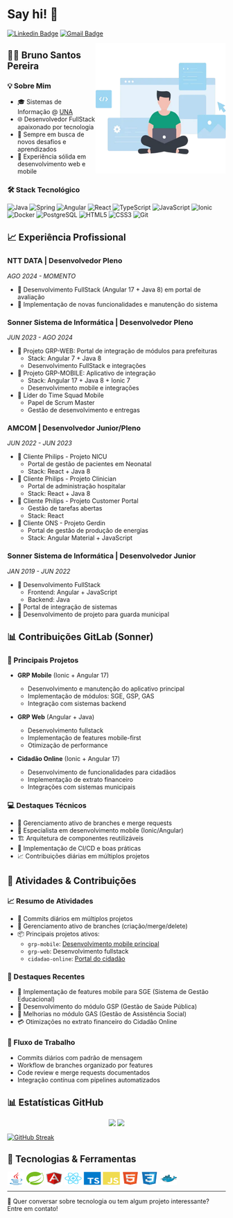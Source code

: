 # Say hi! 👋

[![Linkedin Badge](https://img.shields.io/badge/-LinkedIn-6633cc?style=flat-square&logo=Linkedin&logoColor=white&link=https://www.linkedin.com/in/bruno-pereira-4450a4160/)](https://www.linkedin.com/in/bruno-pereira-4450a4160/)
[![Gmail Badge](https://img.shields.io/badge/-bruno.pereira.desenv@gmail.com-6633cc?style=flat-square&logo=Gmail&logoColor=white&link=mailto:bruno.pereira.desenv@gmail.com)](mailto:bruno.pereira.desenv@gmail.com)

<img align="right" alt="Image Desenv" src="./img.png"  width="300px"/>

## 👨‍💻 Bruno Santos Pereira

### 💡 Sobre Mim
- 🎓 Sistemas de Informação @ [UNA](https://www.una.br/)
- 🌐 Desenvolvedor FullStack apaixonado por tecnologia
- 🚀 Sempre em busca de novos desafios e aprendizados
- 💼 Experiência sólida em desenvolvimento web e mobile

### 🛠️ Stack Tecnológico
![Java](https://img.shields.io/badge/Java-ED8B00?style=flat-square&logo=openjdk&logoColor=white)
![Spring](https://img.shields.io/badge/Spring-6DB33F?style=flat-square&logo=spring&logoColor=white)
![Angular](https://img.shields.io/badge/Angular-DD0031?style=flat-square&logo=angular&logoColor=white)
![React](https://img.shields.io/badge/React-20232A?style=flat-square&logo=react&logoColor=61DAFB)
![TypeScript](https://img.shields.io/badge/TypeScript-007ACC?style=flat-square&logo=typescript&logoColor=white)
![JavaScript](https://img.shields.io/badge/JavaScript-F7DF1E?style=flat-square&logo=javascript&logoColor=black)
![Ionic](https://img.shields.io/badge/Ionic-3880FF?style=flat-square&logo=ionic&logoColor=white)
![Docker](https://img.shields.io/badge/Docker-2496ED?style=flat-square&logo=docker&logoColor=white)
![PostgreSQL](https://img.shields.io/badge/PostgreSQL-316192?style=flat-square&logo=postgresql&logoColor=white)
![HTML5](https://img.shields.io/badge/HTML5-E34F26?style=flat-square&logo=html5&logoColor=white)
![CSS3](https://img.shields.io/badge/CSS3-1572B6?style=flat-square&logo=css3&logoColor=white)
![Git](https://img.shields.io/badge/Git-E34F26?style=flat-square&logo=git&logoColor=white)

## 📈 Experiência Profissional

### NTT DATA | Desenvolvedor Pleno
*AGO 2024 - MOMENTO*
- 🔹 Desenvolvimento FullStack (Angular 17 + Java 8) em portal de avaliação
- 🔹 Implementação de novas funcionalidades e manutenção do sistema

### Sonner Sistema de Informática | Desenvolvedor Pleno
*JUN 2023 - AGO 2024*
- 🔹 Projeto GRP-WEB: Portal de integração de módulos para prefeituras
  - Stack: Angular 7 + Java 8
  - Desenvolvimento FullStack e integrações
- 🔹 Projeto GRP-MOBILE: Aplicativo de integração
  - Stack: Angular 17 + Java 8 + Ionic 7
  - Desenvolvimento mobile e integrações
- 🔹 Líder do Time Squad Mobile
  - Papel de Scrum Master
  - Gestão de desenvolvimento e entregas

### AMCOM | Desenvolvedor Junior/Pleno
*JUN 2022 - JUN 2023*
- 🔹 Cliente Philips - Projeto NICU
  - Portal de gestão de pacientes em Neonatal
  - Stack: React + Java 8
- 🔹 Cliente Philips - Projeto Clinician
  - Portal de administração hospitalar
  - Stack: React + Java 8
- 🔹 Cliente Philips - Projeto Customer Portal
  - Gestão de tarefas abertas
  - Stack: React
- 🔹 Cliente ONS - Projeto Gerdin
  - Portal de gestão de produção de energias
  - Stack: Angular Material + JavaScript

### Sonner Sistema de Informática | Desenvolvedor Junior
*JAN 2019 - JUN 2022*
- 🔹 Desenvolvimento FullStack
  - Frontend: Angular + JavaScript
  - Backend: Java
- 🔹 Portal de integração de sistemas
- 🔹 Desenvolvimento de projeto para guarda municipal

## 📊 Contribuições GitLab (Sonner)

### 🚀 Principais Projetos
- **GRP Mobile** (Ionic + Angular 17)
  - Desenvolvimento e manutenção do aplicativo principal
  - Implementação de módulos: SGE, GSP, GAS
  - Integração com sistemas backend
  
- **GRP Web** (Angular + Java)
  - Desenvolvimento fullstack
  - Implementação de features mobile-first
  - Otimização de performance

- **Cidadão Online** (Ionic + Angular 17)
  - Desenvolvimento de funcionalidades para cidadãos
  - Implementação de extrato financeiro
  - Integrações com sistemas municipais

### 💻 Destaques Técnicos
- 🔄 Gerenciamento ativo de branches e merge requests
- 📱 Especialista em desenvolvimento mobile (Ionic/Angular)
- 🏗️ Arquitetura de componentes reutilizáveis
- 🔧 Implementação de CI/CD e boas práticas
- 📈 Contribuições diárias em múltiplos projetos


## 📅 Atividades & Contribuições


### 📈 Resumo de Atividades
- 🔵 Commits diários em múltiplos projetos
- 🔄 Gerenciamento ativo de branches (criação/merge/delete)
- 📦 Principais projetos ativos:
  - `grp-mobile`: [Desenvolvimento mobile principal](https://play.google.com/store/apps/details?id=br.com.sonner.android.grpmobile&hl=pt_BR)
  - `grp-web`: Desenvolvimento fullstack
  - `cidadao-online`: [Portal do cidadão](https://play.google.com/store/apps/details?id=br.com.sonner.portalmobile&hl=pt_BR)

### 🎯 Destaques Recentes
- 📱 Implementação de features mobile para SGE (Sistema de Gestão Educacional)
- 🏥 Desenvolvimento do módulo GSP (Gestão de Saúde Pública)
- 👥 Melhorias no módulo GAS (Gestão de Assistência Social)
- 💳 Otimizações no extrato financeiro do Cidadão Online

### 🔄 Fluxo de Trabalho
- Commits diários com padrão de mensagem 
- Workflow de branches organizado por features
- Code review e merge requests documentados
- Integração contínua com pipelines automatizados

## 📊 Estatísticas GitHub

<div align="center">
  <img height="180em" src="https://github-readme-stats.vercel.app/api/top-langs/?username=bsp982&layout=compact&theme=dracula"/>
  <img height="180em" src="https://github-readme-stats.vercel.app/api?username=bsp982&show_icons=true&theme=dracula"/>
</div>

[![GitHub Streak](https://github-readme-streak-stats.herokuapp.com/?user=bsp982&theme=dracula)](https://git.io/streak-stats)

## 🔧 Tecnologias & Ferramentas
<div style="display: inline_block">
  <img align="center" alt="Java" height="30" width="40" src="https://raw.githubusercontent.com/devicons/devicon/master/icons/java/java-original.svg">
  <img align="center" alt="Spring" height="30" width="40" src="https://raw.githubusercontent.com/devicons/devicon/master/icons/spring/spring-original.svg">
  <img align="center" alt="Angular" height="30" width="40" src="https://raw.githubusercontent.com/devicons/devicon/master/icons/angularjs/angularjs-original.svg">
  <img align="center" alt="React" height="30" width="40" src="https://raw.githubusercontent.com/devicons/devicon/master/icons/react/react-original.svg">
  <img align="center" alt="Ts" height="30" width="40" src="https://raw.githubusercontent.com/devicons/devicon/master/icons/typescript/typescript-plain.svg">
  <img align="center" alt="Js" height="30" width="40" src="https://raw.githubusercontent.com/devicons/devicon/master/icons/javascript/javascript-plain.svg">
  <img align="center" alt="HTML" height="30" width="40" src="https://raw.githubusercontent.com/devicons/devicon/master/icons/html5/html5-original.svg">
  <img align="center" alt="CSS" height="30" width="40" src="https://raw.githubusercontent.com/devicons/devicon/master/icons/css3/css3-original.svg">
  <img align="center" alt="Docker" height="30" width="40" src="https://raw.githubusercontent.com/devicons/devicon/master/icons/docker/docker-original.svg">
</div>

---
💬 Quer conversar sobre tecnologia ou tem algum projeto interessante? Entre em contato!


